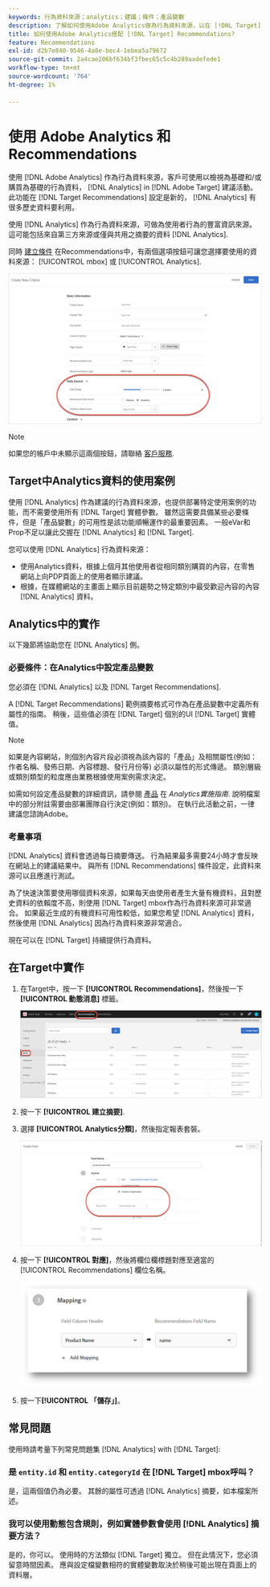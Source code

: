 ```yaml
---
keywords: 行為資料來源；analytics；建議；條件；產品變數
description: 了解如何使用Adobe Analytics做為行為資料來源，以在 [!DNL Target] Recommendations。
title: 如何使用Adobe Analytics搭配 [!DNL Target] Recommendations?
feature: Recommendations
exl-id: d2b7e840-9546-4a8e-bec4-1ebea5a79672
source-git-commit: 2a4cae206bf634bf3fbec65c5c4b289aadefede1
workflow-type: tm+mt
source-wordcount: '764'
ht-degree: 1%

---
```


# 使用 Adobe Analytics 和 Recommendations

使用 [!DNL Adobe Analytics] 作為行為資料來源，客戶可使用以檢視為基礎和/或購買為基礎的行為資料， [!DNL Analytics] in [!DNL Adobe Target] 建議活動。 此功能在 [!DNL Target Recommendations] 設定是新的， [!DNL Analytics] 有很多歷史資料要利用。

使用 [!DNL Analytics] 作為行為資料來源，可做為使用者行為的豐富資訊來源。 這可能包括來自第三方來源或僅與共用之摘要的資料 [!DNL Analytics].

同時 [建立條件](/help/c-recommendations/c-algorithms/create-new-algorithm.md) 在Recommendations中，有兩個選項按鈕可讓您選擇要使用的資料來源： [!UICONTROL mbox] 或 [!UICONTROL Analytics].

![行為資料來源按鈕](assets/behavioral-data-source.png)

>[!NOTE]
>
>如果您的帳戶中未顯示這兩個按鈕，請聯絡 [客戶服務](/help/cmp-resources-and-contact-information.md#reference_ACA3391A00EF467B87930A450050077C).

## Target中Analytics資料的使用案例

使用 [!DNL Analytics] 作為建議的行為資料來源，也提供部署特定使用案例的功能，而不需要使用所有 [!DNL Target] 實體參數。 雖然這需要具備某些必要條件，但是「產品變數」的可用性是該功能順暢運作的最重要因素。 一般eVar和Prop不足以讓此交握在 [!DNL Analytics] 和 [!DNL Target].

您可以使用 [!DNL Analytics] 行為資料來源：

* 使用Analytics資料，根據上個月其他使用者從相同類別購買的內容，在零售網站上向PDP頁面上的使用者顯示建議。
* 根據，在媒體網站的主畫面上顯示目前趨勢之特定類別中最受歡迎內容的內容 [!DNL Analytics] 資料。

## Analytics中的實作

以下幾節將協助您在 [!DNL Analytics] 側。

### 必要條件：在Analytics中設定產品變數

您必須在 [!DNL Analytics] 以及 [!DNL Target Recommendations].

A [!DNL Target Recommendations] 範例摘要格式可作為在產品變數中定義所有屬性的指南。 稍後，這些值必須在 [!DNL Target] 個別的UI [!DNL Target] 實體值。

>[!NOTE]
>
>如果是內容網站，則個別內容片段必須視為該內容的「產品」及相關屬性(例如：作者名稱、發佈日期、內容標題、發行月份等) 必須以屬性的形式傳遞。 類別層級或類別類型的粒度應由業務根據使用案例需求決定。

如需如何設定產品變數的詳細資訊，請參閱 [產品](https://experienceleague.adobe.com/docs/analytics/implementation/vars/page-vars/products.html) 在 *Analytics實施指南*. 說明檔案中的部分附註需要由部署團隊自行決定(例如：類別)。 在執行此活動之前，一律建議您諮詢Adobe。

### 考量事項

[!DNL Analytics] 資料會透過每日摘要傳送。 行為結果最多需要24小時才會反映在網站上的建議結果中。 與所有 [!DNL Recommendations] 條件設定，此資料來源可以且應進行測試。

為了快速決策要使用哪個資料來源，如果每天由使用者產生大量有機資料，且對歷史資料的依賴度不高，則使用 [!DNL Target] mbox作為行為資料來源可非常適合。 如果最近生成的有機資料可用性較低，如果您希望 [!DNL Analytics] 資料，然後使用 [!DNL Analytics] 因為行為資料來源非常適合。

現在可以在 [!DNL Target] 持續提供行為資料。

## 在Target中實作

1. 在Target中，按一下 **[!UICONTROL Recommendations]**，然後按一下 **[!UICONTROL 動態消息]** 標籤。

   ![動態消息](/help/c-recommendations/c-algorithms/assets/feeds-tab.png)

1. 按一下 **[!UICONTROL 建立摘要]**.

1. 選擇 **[!UICONTROL Analytics分類]**，然後指定報表套裝。

   ![Analytics分類選項](/help/c-recommendations/c-algorithms/assets/analytics-classifications.png)

1. 按一下 **[!UICONTROL 對應]**，然後將欄位欄標題對應至適當的 [!UICONTROL Recommendations] 欄位名稱。

   ![映射節](/help/c-recommendations/c-algorithms/assets/mapping.png)

1. 按一下&#x200B;**[!UICONTROL 「儲存」]**。

## 常見問題

使用時請考量下列常見問題集 [!DNL Analytics] with [!DNL Target]:

### 是 `entity.id` 和 `entity.categoryId` 在 [!DNL Target] mbox呼叫？

是，這兩個值仍為必要。 其餘的屬性可透過 [!DNL Analytics] 摘要，如本檔案所述。

### 我可以使用動態包含規則，例如實體參數會使用 [!DNL Analytics] 摘要方法？

是的，你可以。 使用時的方法類似 [!DNL Target] 獨立。 但在此情況下，您必須留意時間因素。 應與設定檔變數相符的實體變數取決於稍後可能出現在頁面上的資料層。
